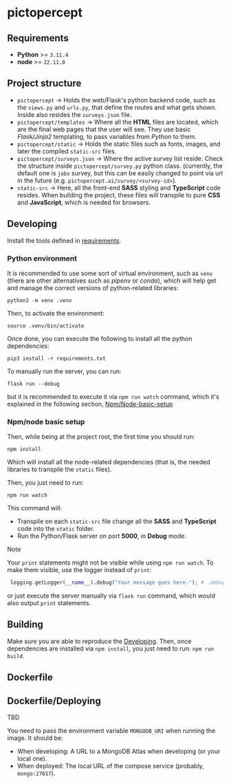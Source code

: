 # pictopercept

## Requirements
- **Python** >= `3.11.4`
- **node** >= `22.11.0`

## Project structure
- `pictopercept` -> Holds the web/Flask's python backend code, such as the `views.py` and `urls.py`, that define the routes and what gets shown. Inside also resides the `surveys.json` file.
- `pictopercept/templates` -> Where all the **HTML** files are located, which are the final web pages that the user will see. They use basic *Flask/Jinja2* templating, to pass variables from *Python* to them.
- `pictopercept/static` -> Holds the static files such as fonts, images, and later the compiled `static-src` files.
- `pictopercept/surveys.json` -> Where the active survey list reside. Check the structure inside `pictopercept/survey.py` python class. (currently, the default one is `jobs` survey, but this can be easily changed to point via url in the future (e.g. `pictopercept.ai/survey/<survey-id>`).
- `static-src` -> Here, all the front-end **SASS** styling and **TypeScript** code resides. When building the project, these files will transpile to pure **CSS** and **JavaScript**, which is needed for browsers.

## Developing
Install the tools defined in [requirements](#requirements).
### Python environment
It is recommended to use some sort of virtual environment, such as `venv` (there are other alternatives such as *pipenv* or *conda*), which will help get and manage the correct versions of python-related libraries:
```
python3 -m venv .venv
```
Then, to activate the environment:
```
source .venv/bin/activate
```
Once done, you can execute the following to install all the python dependencies:
```
pip3 install -r requirements.txt
```
To manually run the server, you can run:
```
flask run --debug
```
but it is recommended to execute it via `npm run watch` command, which it's explained in the following section, [Npm/Node-basic-setup](#npmnode-basic-setup)

### Npm/node basic setup
Then, while being at the project root, the first time you should run:
```
npm install
```
Which will install all the node-related dependencies (that is, the needed libraries to transpile the `static` files).

Then, you just need to run:
```
npm run watch
```
This command will:
- Transpile on each `static-src` file change all the **SASS** and **TypeScript** code into the `static` folder.
- Run the Python/Flask server on port **5000**, in **Debug** mode.

> [!NOTE]
> Your `print` statements might not be visible while using `npm run watch`. To make them visible, use the logger instead of `print`:
> ```python
>  logging.getLogger(__name__).debug("Your message goes here."); # .debug(), .warning(), .error() and .critical() are other alternatives.
> ```
> or just execute the server manually via `flask run` command, which would also output `print` statements.


## Building
Make sure you are able to reproduce the [Developing](#developing). Then, once dependencies are installed via `npm install`, you just need to run:
`npm run build`.

## Dockerfile
## Dockerfile/Deploying
TBD

You need to pass the environment variable `MONGODB_URI` when running the image. It should be:
- When developing: A URL to a MongoDB Atlas when developing (or your local one).
- When deployed: The local URL of the compose service (probably, `mongo:27017`).
